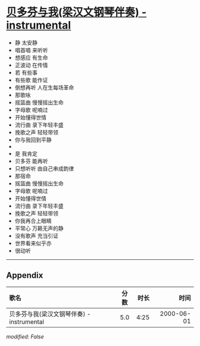 # [贝多芬与我(梁汉文钢琴伴奏) - instrumental](https://music.163.com/song?id=27506289)

* 静 太安静
* 唱首唱 来听听
* 想感应 有生命
* 正波动 在传情
* 若 有些事
* 有些歌 能作证
* 倒想再听 人在生每场革命
* 那歌咏
* 摇篮曲 慢慢摇出生命
* 字母歌 呢喃过
* 开始懂得世情
* 流行曲 录下年轻丰盛
* 挽歌之声 轻轻带领
* 你与我回到平静
* 
* 是 我肯定
* 贝多芬 能再听
* 只想听听 由自己串成韵律
* 那宿命
* 摇篮曲 慢慢摇出生命
* 字母歌 呢喃过
* 开始懂得世情
* 流行曲 录下年轻丰盛
* 挽歌之声 轻轻带领
* 你我再合上眼睛
* 平常心 万籁无声的静
* 没有歌声 充当引证
* 世界看来似乎亦
* 很动听


---

## Appendix

|歌名|分数|时长|时间|
|:---|:---:|---:|---:|
|贝多芬与我(梁汉文钢琴伴奏) - instrumental|5.0|4:25|2000-06-01

*modified: False*